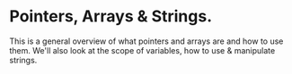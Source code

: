 # Pointers, Arrays & Strings.
This is a general overview of what pointers and arrays are and how to use them.
We'll also look at the scope of variables, how to use & manipulate strings.
